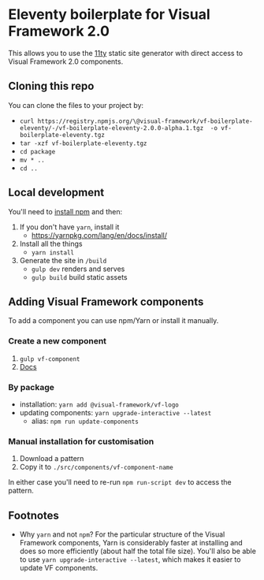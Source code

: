 # Eleventy boilerplate for Visual Framework 2.0

This allows you to use the [11ty](https://www.11ty.io) static site generator
with direct access to Visual Framework 2.0 components.

## Cloning this repo

You can clone the files to your project by:

- `curl https://registry.npmjs.org/\@visual-framework/vf-boilerplate-eleventy/-/vf-boilerplate-eleventy-2.0.0-alpha.1.tgz  -o vf-boilerplate-eleventy.tgz`
- `tar -xzf vf-boilerplate-eleventy.tgz`
- `cd package`
- `mv * ..`
- `cd ..`

## Local development

You'll need to [install npm](https://docs.npmjs.com/downloading-and-installing-node-js-and-npm) and then:

1. If you don't have `yarn`, install it
   - https://yarnpkg.com/lang/en/docs/install/
2. Install all the things
   - `yarn install`
3. Generate the site in `/build`
   - `gulp dev` renders and serves
   - `gulp build` build static assets

## Adding Visual Framework components

To add a component you can use npm/Yarn or install it manually.

### Create a new component

1. `gulp vf-component`
2. [Docs](https://visual-framework.github.io/vf-welcome/documentation/#components)

### By package

- installation: `yarn add @visual-framework/vf-logo`
- updating components: `yarn upgrade-interactive --latest`
  - alias: `npm run update-components`

### Manual installation for customisation

1. Download a pattern
2. Copy it to `./src/components/vf-component-name`

In either case you'll need to re-run `npm run-script dev` to access the pattern.

## Footnotes

- Why `yarn` and not `npm`?
  For the particular structure of the Visual Framework components, Yarn is considerably
  faster at installing and does so more efficiently (about half the total file size). You'll
  also be able to use `yarn upgrade-interactive --latest`, which makes it easier to update
  VF components.

